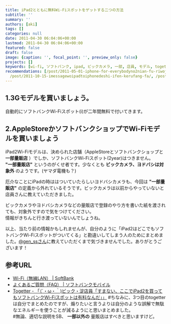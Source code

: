 ```yaml
---
title: iPad2とともに無料Wi-Fiスポットをゲットする二つの方法
subtitle: ''
summary: ''
authors: [aki]
tags: []
categories: null
date: 2011-04-30 06:04:06+00:00
lastmod: 2011-04-30 06:04:06+00:00
featured: false
draft: false
image: {caption: '', focal_point: '', preview_only: false}
projects: []
keywords: [wi-fi, ソフトバンク, ipad, ビックカメラ, 一部, 店員, モデル, togetter, 自分, 情報]
recommendations: [/post/2011-05-01-iphone-for-everybodyno2nian-fu-riwojie-chu-sitarapaketutoding-e-huratutonisikanaranakatuta/,
  /post/2011-10-15-imessagewoipadtoiphonedeshi-ifen-kerufang-fa/, /post/2020-12-11-wired-LAN-triggers-troubles/]
---
```

## 1.3Gモデルを買いましょう。
自動的にソフトバンクWi-Fiスポット(i)が二年間無料で付いてきます。
## 2.AppleStoreかソフトバンクショップでWi-Fiモデルを買いましょう
iPad2Wi-Fiモデルは、決められた店舗（AppleStoreとソフトバンクショップと **一部量販店** ）でしか、ソフトバンクWi-Fiスポット(2year)はつきません。  
**"一部量販店"** というのがくせ者です。少なくとも **ビックカメラ、ヨドバシは対象外** のようです。(ヤマダ電機も？)

厄介なことにiPadの時ははついていたらしいヨドバシカメラも、今回は **"一部量販店"** の定義から外れているそうです。ビックカメラは以前からやっていないと店員さんに教えていただきました。

ビックカメラやヨドバシカメラなどの量販店で登録のやり方を書いた紙を渡されても、対象外ですので気をつけてください。  
情報がきちんと行き渡っていないんでしょうね。

以上、当たり前の情報かもしれませんが、自分のように「iPad2はどこでもソフトバンクWi-Fiスポットがついてくる」と勘違いしてしまう人のためにまとめました。[@gen\_ssさん](http://twitter.com/gen_ss/)に教えていただくまで気づきませんでした。ありがとうございます！

## 参考URL

- [Wi-Fi（無線LAN） | SoftBank](http://mb.softbank.jp/mb/ipad/service/wi-fi/)
- [よくあるご質問（FAQ） | ソフトバンクモバイル](http://faq.mb.softbank.jp/detail.aspx?id=9216&a=101)
- [Togetter - 「（´・ω・｀)ビック・淀店員「すまない、ここでiPad2を買ってもソフトバンクWi-Fiスポットは有料なんだ」」](http://togetter.com/li/129431)
#ちなみに、3つ目のtogetterは自分でまとめたのですが、煽りたいと言うよりは自分のような誤解で無駄なエネルギーを使うことが減るようにと思いまとめました。  
#無論、適切な説明をSB、 **一部以外の** 量販店はすべきと思いますけど。
